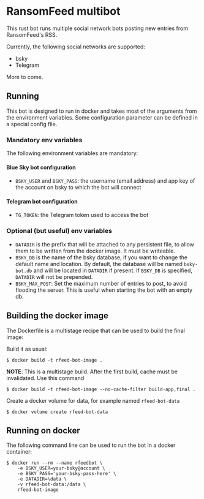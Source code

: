 # RansomFeed multibot

This rust bot runs multiple social network bots posting new entries from RansomFeed's RSS.

Currently, the following social networks are supported:

- bsky
- Telegram

More to come.

## Running

This bot is designed to run in docker and takes most of the arguments from the environment variables.
Some configuration parameter can be defined in a special config file.

### Mandatory env variables

The following environment variables are mandatory:

#### Blue Sky bot configuration

- `BSKY_USER` and `BSKY_PASS`: the username (email address) and app key of the account on bsky to which the bot will connect

#### Telegram bot configuration

- `TG_TOKEN`: the Telegram token used to access the bot

### Optional (but useful) env variables

- `DATADIR` is the prefix that will be attached to any persistent file, to allow them to be written from the
docker image. It must be writeable.
- `BSKY_DB` is the name of the bsky database, if you want to change the default name and location. By default,
the database will be named `bsky-bot.db` and will be located in `DATADIR` if present. If `BSKY_DB` is specified,
`DATADIR` will not be prepended.
- `BSKY_MAX_POST`: Set the maximum number of entries to post, to avoid flooding the server. This is useful when
starting the bot with an empty db.

## Building the docker image

The Dockerfile is a multistage recipe that can be used to build the final image:

Build it as usual:

```
$ docker build -t rfeed-bot-image .
```

**NOTE**: This is a multistage build. After the first build, cache must be invalidated.
Use this command

```
$ docker build -t rfeed-bot-image --no-cache-filter build-app,final .
```

Create a docker volume for data, for example named `rfeed-bot-data`

```
$ docker volume create rfeed-bot-data
```

## Running on docker

The following command line can be used to run the bot in a docker container:

```
$ docker run --rm --name rfeedbot \ 
    -e BSKY_USER=your-bsky@account \ 
    -e BSKY_PASS='your-bsky-pass-here' \
    -e DATADIR=\data \
    -v rfeed-bot-data:/data \
    rfeed-bot-image
```

